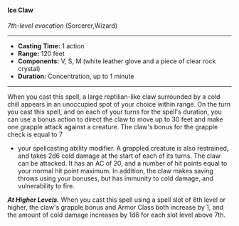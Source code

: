 #### Ice Claw
*7th-level evocation* (Sorcerer,Wizard)
___
- **Casting Time:** 1 action
- **Range:** 120 feet
- **Components:** V, S, M (white leather glove and a piece of clear rock crystal)
- **Duration:** Concentration, up to 1 minute
---
When you cast this spell, a large reptilian-like
claw surrounded by a cold chill appears in an
unoccupied spot of your choice within range.
On the turn you cast this spell, and on each of
your turns for the spell's duration, you can use a
bonus action to direct the claw to move up to 30
feet and make one grapple attack against a creature.
The claw's bonus for the grapple check is equal to 7
+ your spellcasting ability modifier. A grappled
creature is also restrained, and takes 2d6 cold
damage at the start of each of its turns.
The claw can be attacked. It has an AC of 20, and
a number of hit points equal to your normal hit
point maximum. In addition, the claw makes saving
throws using your bonuses, but has immunity to
cold damage, and vulnerability to fire.

***At Higher Levels.***  When you cast this spell using
a spell slot of 8th level or higher, the claw's grapple
bonus and Armor Class both increase by 1, and the
amount of cold damage increases by 1d6 for each
slot level above 7th.
